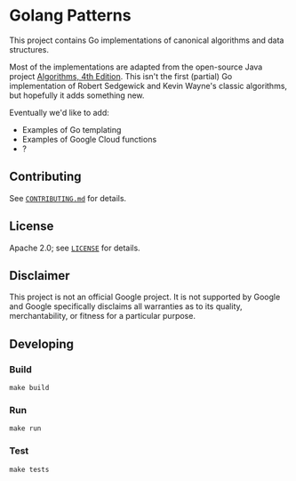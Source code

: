 # Golang Patterns

This project contains Go implementations of canonical algorithms and data structures.

Most of the implementations are adapted from the open-source Java project [Algorithms, 4th Edition](https://github.com/kevin-wayne/algs4). This isn't the first (partial) Go implementation of Robert Sedgewick and Kevin Wayne's classic algorithms, but hopefully it adds something new.

Eventually we'd like to add:

* Examples of Go templating
* Examples of Google Cloud functions
* ?

## Contributing

See [`CONTRIBUTING.md`](CONTRIBUTING.md) for details.

## License

Apache 2.0; see [`LICENSE`](LICENSE) for details.

## Disclaimer

This project is not an official Google project. It is not supported by
Google and Google specifically disclaims all warranties as to its quality,
merchantability, or fitness for a particular purpose.

## Developing

### Build

    make build

### Run

    make run

### Test

    make tests
